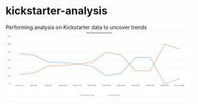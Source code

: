 # kickstarter-analysis
Performing analysis on Kickstarter data to uncover trends
![This is an image](Outcomes_Based_on_Goals.png)
